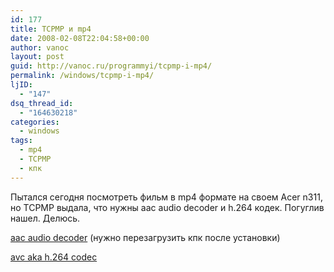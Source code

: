 ```yaml
---
id: 177
title: TCPMP и mp4
date: 2008-02-08T22:04:58+00:00
author: vanoc
layout: post
guid: http://vanoc.ru/programmyi/tcpmp-i-mp4/
permalink: /windows/tcpmp-i-mp4/
ljID:
  - "147"
dsq_thread_id:
  - "164630218"
categories:
  - windows
tags:
  - mp4
  - TCPMP
  - кпк
---
```

Пытался сегодня посмотреть фильм в mp4 формате на своем Acer n311, но TCPMP выдала, что нужны aac audio decoder и h.264 кодек. Погуглив нашел. Делюсь.

<a href="/files/h264.cab" target="_blank">aac audio decoder</a> (нужно перезагрузить кпк после установки)
  
<a href="/files/aac.setup.0.66.exe" target="_blank">avc aka h.264 codec</a>